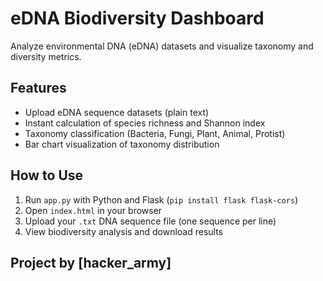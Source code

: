 # eDNA Biodiversity Dashboard

Analyze environmental DNA (eDNA) datasets and visualize taxonomy and diversity metrics.

## Features
- Upload eDNA sequence datasets (plain text)
- Instant calculation of species richness and Shannon index
- Taxonomy classification (Bacteria, Fungi, Plant, Animal, Protist)
- Bar chart visualization of taxonomy distribution

## How to Use
1. Run `app.py` with Python and Flask (`pip install flask flask-cors`)
2. Open `index.html` in your browser
3. Upload your `.txt` DNA sequence file (one sequence per line)
4. View biodiversity analysis and download results

## Project by [hacker_army]

